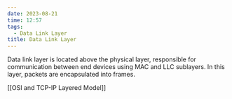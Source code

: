 ```yaml
---
date: 2023-08-21
time: 12:57
tags:
  - Data Link Layer
title: Data Link Layer
---
```


Data link layer is located above the physical layer, responsible for communication between end devices using MAC and LLC sublayers. In this layer, packets are encapsulated into frames.

[[OSI and TCP-IP Layered Model]]
